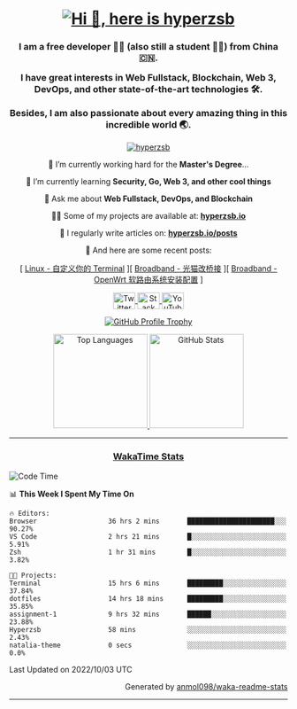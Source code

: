 <h1 align="center">
    <a href="https://github.com/DenverCoder1/readme-typing-svg">
        <img src="https://readme-typing-svg.herokuapp.com?font=Josefin+Sans&size=30&pause=5000&color=20C997&center=true&vCenter=true&width=800&lines=Hi+%F0%9F%91%8B%2C+here+is+hyperzsb" alt="Hi 👋, here is hyperzsb" title="Hi 👋, here is hyperzsb"/>
    </a>
</h1>

<!--
<h1 align="center">
    <a href="https://github.com/leviarista/github-profile-header-generator">
        <img src="https://github.com/Hyperzsb/Hyperzsb/raw/master/images/github/Hyperzsb/github-header-image.png" alt="Hi 👋, here is hyperzsb" title="Hi 👋, here is hyperzsb" />
    </a>
</h1>
-->

<!--
<h1 align="center">
Hi 👋, here is hyperzsb
</h1>
-->

<h3 align="center">
    <p>
        I am a free developer 👨‍💻 (also still a student 👨‍🎓) from China 🇨🇳.
    </p>
    <p>
        I have great interests in Web Fullstack, Blockchain, Web 3, DevOps, and other state-of-the-art technologies 🛠.
    </p>
    <p>
        Besides, I am also passionate about every amazing thing in this incredible world 🌏.
    </p>
</h3>

<p align="center">
    <a href="https://github.com/antonkomarev/github-profile-views-counter">
        <img src="https://komarev.com/ghpvc/?username=hyperzsb&label=Profile%20views&color=0e75b6&style=flat" alt="hyperzsb" />
    </a>
</p>

<p align="center">
🔭 I’m currently working hard for the <b>Master's Degree</b>...
</p>

<p align="center">
🌱 I’m currently learning <b>Security, Go, Web 3, and other cool things</b>
</p>

<p align="center">
💬 Ask me about <b>Web Fullstack, DevOps, and Blockchain</b>
</p>

<p align="center">
👨‍💻 Some of my projects are available at: <a href="https://hyperzsb.io"><b>hyperzsb.io</b></a>
</p>

<p align="center">
📝 I regularly write articles on: <a href="https://hyperzsb.io/posts"><b>hyperzsb.io/posts</b></a>
</p>

<p align="center">
📎 And here are some recent posts:
</p>

<p align="center">
<!-- BLOG-POST-LIST:START --><span>[ <a href="https://hyperzsb.io/posts/your-own-terminal/" title="Linux - 自定义你的 Terminal">Linux - 自定义你的 Terminal</a> ]</span><span>[ <a href="https://hyperzsb.io/posts/broadband-bridge/" title="Broadband - 光猫改桥接">Broadband - 光猫改桥接</a> ]</span><span>[ <a href="https://hyperzsb.io/posts/broadband-openwrt-basic/" title="Broadband - OpenWrt 软路由系统安装配置">Broadband - OpenWrt 软路由系统安装配置</a> ]</span><!-- BLOG-POST-LIST:END -->
</p>

<p align="center">
    <a href="https://twitter.com/hyperzsb">
        <img align="center" src="https://raw.githubusercontent.com/rahuldkjain/github-profile-readme-generator/master/src/images/icons/Social/twitter.svg" alt="Twitter" title="Twitter" height="30" width="40" />
    </a>
    <a href="https://stackoverflow.com/users/hyperzsb">
        <img align="center" src="https://raw.githubusercontent.com/rahuldkjain/github-profile-readme-generator/master/src/images/icons/Social/stack-overflow.svg" alt="Stack Overflow" title="Stack Overflow" height="30" width="40" />
    </a>
    <a href="https://www.youtube.com/channel/UCpFjl9dlLOTEa99rKV7trrQ">
        <img align="center" src="https://raw.githubusercontent.com/rahuldkjain/github-profile-readme-generator/master/src/images/icons/Social/youtube.svg" alt="YouTube" title="YouTube" height="30" width="40" />
    </a>
</p>

<p align="center">
    <a href="https://github.com/ryo-ma/github-profile-trophy">
        <img src="https://github-profile-trophy.vercel.app/?username=hyperzsb&theme=onedark&no-bg=true&no-frame=true&column=3&title=MultiLanguage,Commits,Issues" alt="GitHub Profile Trophy" title="GitHub Profile Trophy"/>
    </a>
</p>

<p align="center">
    <a href="https://github.com/anuraghazra/github-readme-stats">
        <img src="https://github-readme-stats.vercel.app/api/top-langs/?username=Hyperzsb&layout=compact&theme=onedark&bg_color=22272e00&hide_border=true&langs_count=8" alt="Top Languages" title="Top Languages" height="170"/>
    </a>
    <a href="https://github.com/anuraghazra/github-readme-stats">
        <img src="https://github-readme-stats.vercel.app/api?username=Hyperzsb&show_icons=true&theme=onedark&bg_color=22272e00&hide_border=true&hide_rank=true&include_all_commits=true&custom_title=Hyperzsb's+GitHub+Stats&disable_animations=true" alt="GitHub Stats" title="GitHub Stats" height="170"/>
    </a>
</p>

<!--
<p align="center">
    <a href="https://github.com/DenverCoder1/readme-typing-svg">
        <img src="https://readme-typing-svg.herokuapp.com?font=Josefin+Sans&size=30&color=DEE2E6&center=true&width=800&lines=Never+compromise%2C+not+even+in+the+face+of+Armageddon." alt="Never compromise, not even in the face of Armageddon." title="Never compromise, not even in the face of Armageddon."/>
    </a>
</p>
-->

<hr />

<h3 align="center">
    <a href="https://wakatime.com/">
        WakaTime Stats
    </a>
</h3>

<!--START_SECTION:waka-->
![Code Time](http://img.shields.io/badge/Code%20Time-19%20hrs%2045%20mins-blue)

📊 **This Week I Spent My Time On** 

```text
🔥 Editors: 
Browser                  36 hrs 2 mins       ██████████████████████░░░   90.27% 
VS Code                  2 hrs 21 mins       █░░░░░░░░░░░░░░░░░░░░░░░░   5.91% 
Zsh                      1 hr 31 mins        █░░░░░░░░░░░░░░░░░░░░░░░░   3.82%

🐱‍💻 Projects: 
Terminal                 15 hrs 6 mins       █████████░░░░░░░░░░░░░░░░   37.84% 
dotfiles                 14 hrs 18 mins      █████████░░░░░░░░░░░░░░░░   35.85% 
assignment-1             9 hrs 32 mins       ██████░░░░░░░░░░░░░░░░░░░   23.88% 
Hyperzsb                 58 mins             ░░░░░░░░░░░░░░░░░░░░░░░░░   2.43% 
natalia-theme            0 secs              ░░░░░░░░░░░░░░░░░░░░░░░░░   0.0%

```


 Last Updated on 2022/10/03 UTC
<!--END_SECTION:waka-->

<p align="right">
    Generated by <a href="https://github.com/anmol098/waka-readme-stats">anmol098/waka-readme-stats</a>
</p>

<hr />
